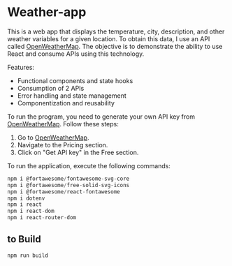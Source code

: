 # Weather-app

This is a web app that displays the temperature, city, description, and other weather variables for a given location. To obtain this data, I use an API called [OpenWeatherMap](https://openweathermap.org/api). The objective is to demonstrate the ability to use React and consume APIs using this technology.

Features:

- Functional components and state hooks
- Consumption of 2 APIs
- Error handling and state management
- Componentization and reusability

To run the program, you need to generate your own API key from [OpenWeatherMap](https://openweathermap.org/api). Follow these steps:

1. Go to [OpenWeatherMap](https://openweathermap.org/api).
2. Navigate to the Pricing section.
3. Click on "Get API key" in the Free section.

To run the application, execute the following commands:

```javascript
npm i @fortawesome/fontawesome-svg-core
npm i @fortawesome/free-solid-svg-icons
npm i @fortawesome/react-fontawesome
npm i dotenv
npm i react
npm i react-dom
npm i react-router-dom
```

## to Build

```javascript
npm run build
```
